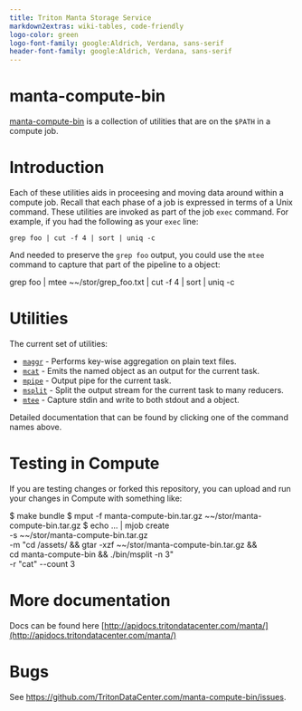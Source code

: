 ```yaml
---
title: Triton Manta Storage Service
markdown2extras: wiki-tables, code-friendly
logo-color: green
logo-font-family: google:Aldrich, Verdana, sans-serif
header-font-family: google:Aldrich, Verdana, sans-serif
---
```


# manta-compute-bin

[manta-compute-bin](http://github.com/TritonDataCenter/manta-compute-bin) is a collection
of utilities that are on the `$PATH` in a compute job.

# Introduction

Each of these utilities aids in proceesing and moving data around within a
compute job.  Recall that each phase of a job is expressed in terms of a
Unix command.  These utilities are invoked as part of the job `exec` command.
For example, if you had the following as your `exec` line:

    grep foo | cut -f 4 | sort | uniq -c

And needed to preserve the `grep foo` output, you could use the `mtee` command
to capture that part of the pipeline to a object:

   grep foo | mtee ~~/stor/grep_foo.txt | cut -f 4 | sort | uniq -c

# Utilities

The current set of utilities:

* [`maggr`](maggr.html) - Performs key-wise aggregation on plain text
files.
* [`mcat`](mcat.html) - Emits the named object as an output for
the current task.
* [`mpipe`](mpipe.html) - Output pipe for the current task.
* [`msplit`](msplit.html) - Split the output stream for the current
task to many reducers.
* [`mtee`](mtee.html) - Capture stdin and write to both stdout and a
object.

Detailed documentation that can be found by clicking one of the command names
above.

# Testing in Compute
If you are testing changes or forked this repository, you can upload and run
your changes in Compute with something like:

   $ make bundle
   $ mput -f manta-compute-bin.tar.gz ~~/stor/manta-compute-bin.tar.gz
   $ echo ... | mjob create \
     -s ~~/stor/manta-compute-bin.tar.gz \
     -m "cd /assets/ && gtar -xzf ~~/stor/manta-compute-bin.tar.gz &&\
         cd manta-compute-bin && ./bin/msplit -n 3" \
     -r "cat" --count 3

# More documentation

Docs can be found here [http://apidocs.tritondatacenter.com/manta/](http://apidocs.tritondatacenter.com/manta/)

# Bugs

See <https://github.com/TritonDataCenter.com/manta-compute-bin/issues>.

